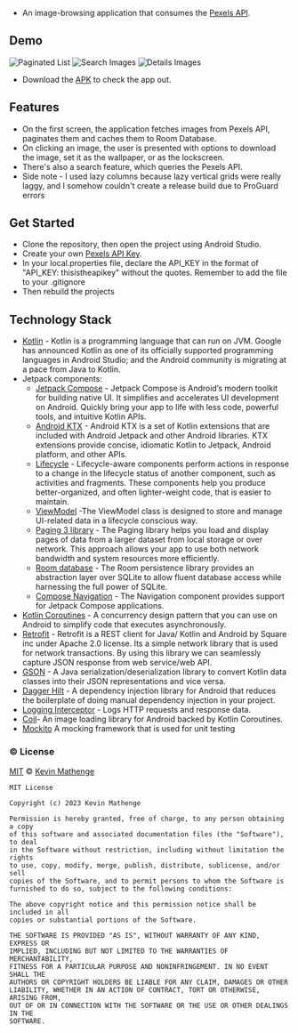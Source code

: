 - An image-browsing application that consumes the [Pexels API](https://www.pexels.com/api/).
## Demo

![Paginated List](Demo/list.jpg)
![Search Images](Demo/jaguar.jpg)
![Details Images](Demo/details.jpg)

- Download the [APK](https://github.com/kev87ian/PexelsWallpaperApp/blob/main/Demo/app-debug.apk) to check the app out.

## Features
- On the first screen, the application fetches images from Pexels API, paginates them and caches
  them to Room Database.
- On clicking an image, the user is presented with options to download the image, set it as the
  wallpaper, or as the lockscreen.
- There's also a search feature, which queries the Pexels API.
- Side note - I used lazy columns because lazy vertical grids were really laggy, and I somehow couldn't create a release build due to ProGuard errors

## Get Started
- Clone the repository, then open the project using Android Studio.
- Create your own [Pexels API Key](https://www.pexels.com/api/).
- In your local.properties file, declare the API_KEY in the format of "API_KEY: thisistheapikey" without the quotes. Remember to add the file to your .gitignore
- Then rebuild the projects
## Technology Stack

- [Kotlin](https://developer.android.com/kotlin) - Kotlin is a programming language that can run on
  JVM. Google has announced Kotlin as one of its officially supported programming languages in
  Android Studio; and the Android community is migrating at a pace from Java to Kotlin.
- Jetpack components:
    - [Jetpack Compose](https://developer.android.com/jetpack/compose) - Jetpack Compose is
      Android’s modern toolkit for building native UI. It simplifies and accelerates UI development
      on Android. Quickly bring your app to life with less code, powerful tools, and intuitive
      Kotlin APIs.
    - [Android KTX](https://developer.android.com/kotlin/ktx.html) - Android KTX is a set of Kotlin
      extensions that are included with Android Jetpack and other Android libraries. KTX extensions
      provide concise, idiomatic Kotlin to Jetpack, Android platform, and other APIs.
    - [Lifecycle](https://developer.android.com/topic/libraries/architecture/lifecycle) -
      Lifecycle-aware components perform actions in response to a change in the lifecycle status of
      another component, such as activities and fragments. These components help you produce
      better-organized, and often lighter-weight code, that is easier to maintain.
    - [ViewModel](https://developer.android.com/topic/libraries/architecture/viewmodel) -The
      ViewModel class is designed to store and manage UI-related data in a lifecycle conscious way.
    - [Paging 3 library](https://developer.android.com/topic/libraries/architecture/paging/v3-overview) -
      The Paging library helps you load and display pages of data from a larger dataset from local
      storage or over network. This approach allows your app to use both network bandwidth and
      system resources more efficiently.
    - [Room database](https://developer.android.com/training/data-storage/room) - The Room
      persistence library provides an abstraction layer over SQLite to allow fluent database access
      while harnessing the full power of SQLite.
    - [Compose Navigation](https://developer.android.com/jetpack/compose/navigation) - The
      Navigation component provides support for Jetpack Compose applications.
- [Kotlin Coroutines](https://developer.android.com/kotlin/coroutines) - A concurrency design
  pattern that you can use on Android to simplify code that executes asynchronously.
- [Retrofit](https://square.github.io/retrofit) - Retrofit is a REST client for Java/ Kotlin and
  Android by Square inc under Apache 2.0 license. Its a simple network library that is used for
  network transactions. By using this library we can seamlessly capture JSON response from web
  service/web API.
- [GSON](https://github.com/square/gson) - A Java serialization/deserialization library to convert Kotlin data classes into their JSON representations and vice versa.
- [Dagger Hilt](https://developer.android.com/training/dependency-injection/hilt-android) - A
  dependency injection library for Android that reduces the boilerplate of doing manual dependency
  injection in your project.
- [Logging Interceptor](https://github.com/square/okhttp/blob/master/okhttp-logging-interceptor/README.md) -
  Logs HTTP requests and response data.
- [Coil](https://coil-kt.github.io/coil/compose/)- An image loading library for Android backed by
  Kotlin Coroutines.
- [Mockito](https://site.mockito.org/) A mocking framework that is used for unit testing

### ©️ License

[MIT][license] © [Kevin Mathenge][github]

[license]: /LICENSE

[github]: https://github.com/kev87ian

```
MIT License

Copyright (c) 2023 Kevin Mathenge

Permission is hereby granted, free of charge, to any person obtaining a copy
of this software and associated documentation files (the "Software"), to deal
in the Software without restriction, including without limitation the rights
to use, copy, modify, merge, publish, distribute, sublicense, and/or sell
copies of the Software, and to permit persons to whom the Software is
furnished to do so, subject to the following conditions:

The above copyright notice and this permission notice shall be included in all
copies or substantial portions of the Software.

THE SOFTWARE IS PROVIDED "AS IS", WITHOUT WARRANTY OF ANY KIND, EXPRESS OR
IMPLIED, INCLUDING BUT NOT LIMITED TO THE WARRANTIES OF MERCHANTABILITY,
FITNESS FOR A PARTICULAR PURPOSE AND NONINFRINGEMENT. IN NO EVENT SHALL THE
AUTHORS OR COPYRIGHT HOLDERS BE LIABLE FOR ANY CLAIM, DAMAGES OR OTHER
LIABILITY, WHETHER IN AN ACTION OF CONTRACT, TORT OR OTHERWISE, ARISING FROM,
OUT OF OR IN CONNECTION WITH THE SOFTWARE OR THE USE OR OTHER DEALINGS IN THE
SOFTWARE.
```
